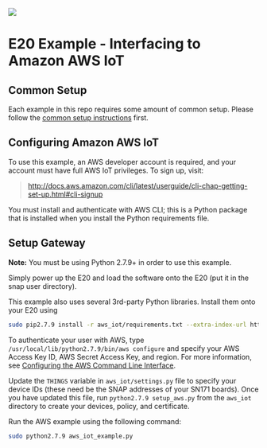 [![](https://cloud.githubusercontent.com/assets/1317406/12406044/32cd9916-be0f-11e5-9b18-1547f284f878.png)](http://www.synapse-wireless.com/)

# E20 Example - Interfacing to Amazon AWS IoT

## Common Setup
Each example in this repo requires some amount of common setup. Please follow the
[common setup instructions](../README.md#common-setup) first.

## Configuring Amazon AWS IoT
To use this example, an AWS developer account is required, and your account must have full AWS IoT privileges. To sign up, visit:

> http://docs.aws.amazon.com/cli/latest/userguide/cli-chap-getting-set-up.html#cli-signup

You must install and authenticate with AWS CLI; this is a Python package that is installed when you install the Python
requirements file.

## Setup Gateway
**Note:** You must be using Python 2.7.9+ in order to use this example.

Simply power up the E20 and load the software onto the E20 (put it in the snap user directory).

This example also uses several 3rd-party Python libraries. Install them onto your E20 using

```bash
sudo pip2.7.9 install -r aws_iot/requirements.txt --extra-index-url https://update.synapse-wireless.com/pypi/
```

To authenticate your user with AWS, type ```/usr/local/lib/python2.7.9/bin/aws configure``` and specify your AWS Access Key ID, 
AWS Secret Access Key, and region. For more information, see [Configuring the AWS Command Line Interface](http://docs.aws.amazon.com/cli/latest/userguide/cli-chap-getting-started.html).

Update the ```THINGS``` variable in ```aws_iot/settings.py``` file to specify your device IDs (these need be the SNAP 
addresses of your SN171 boards). Once you have updated this file, run ```python2.7.9 setup_aws.py``` from the ```aws_iot```
directory to create your devices, policy, and certificate.

Run the AWS example using the following command:

```bash
sudo python2.7.9 aws_iot_example.py
```
